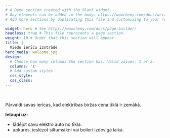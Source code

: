 ```yaml
---
# A Demo section created with the Blank widget.
# Any elements can be added in the body: https://wowchemy.com/docs/writing-markdown-latex/
# Add more sections by duplicating this file and customizing to your requirements.

widget: hero # See https://wowchemy.com/docs/page-builder/
headless: true # This file represents a page section.
weight: 10 # Order that this section will appear.
title: |
  Viedo ierīču izstrāde
hero_media: welcome.jpg
design:
  # Choose how many columns the section has. Valid values: 1 or 2.
  columns: '1'
  # Add custom styles
  css_style:
  css_class:
---
```


<br>

Pārvaldi savas ierīcas, kad elektrības biržas cena tīklā ir zemākā.

**Ietaupi uz:**
- lādējot savu elektro auto no tīkla.
- apkures, ieslēzot siltumsīkni vai boileri izdevīgā laikā. 